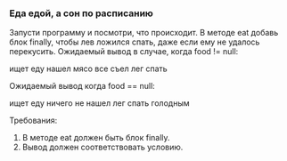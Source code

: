 
### Еда едой, а сон по расписанию

Запусти программу и посмотри, что происходит.
В методе eat добавь блок finally, чтобы лев ложился спать, даже если ему не удалось перекусить.
Ожидаемый вывод в случае, когда food != null:

ищет еду
нашел мясо
все съел
лег спать

Ожидаемый вывод когда food == null:

ищет еду
ничего не нашел
лег спать голодным


Требования:
1.	В методе eat должен быть блок finally.
2.	Вывод должен соответствовать условию.


